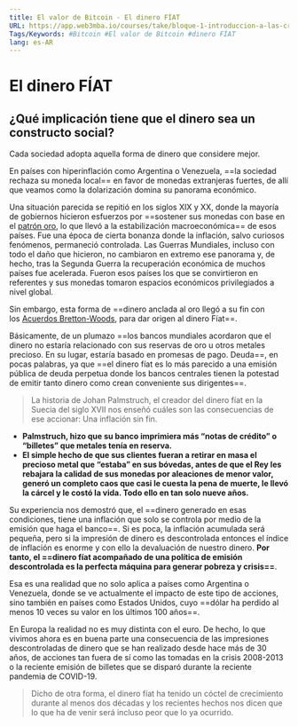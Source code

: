 ```yaml
---
title: El valor de Bitcoin - El dinero FÍAT
URL: https://app.web3mba.io/courses/take/bloque-1-introduccion-a-las-criptomonedas/texts/35457039-u1-3-3-el-valor-de-bitcoin-el-dinero-fiat
Tags/Keywords: #Bitcoin #El valor de Bitcoin #dinero FÍAT
lang: es-AR
---
```

# El dinero FÍAT
## ¿Qué implicación tiene que el dinero sea un constructo social?
Cada sociedad adopta aquella forma de dinero que considere mejor.  

En países con hiperinflación como Argentina o Venezuela, ==la sociedad rechaza su moneda local== en favor de monedas extranjeras fuertes, de allí que veamos como la dolarización domina su panorama económico.

Una situación parecida se repitió en los siglos XIX y XX, donde la mayoría de gobiernos hicieron esfuerzos por ==sostener sus monedas con base en el [patrón oro](https://es.wikipedia.org/wiki/Patr%C3%B3n_oro), lo que llevó a la estabilización macroeconómica== de esos países. Fue una época de cierta bonanza donde la inflación, salvo curiosos fenómenos, permaneció controlada. Las Guerras Mundiales, incluso con todo el daño que hicieron, no cambiaron en extremo ese panorama y, de hecho, tras la Segunda Guerra la recuperación económica de muchos países fue acelerada. Fueron esos países los que se convirtieron en referentes y sus monedas tomaron espacios económicos privilegiados a nivel global.

Sin embargo, esta forma de ==dinero anclada al oro llegó a su fin con los [Acuerdos Bretton-Woods](https://es.wikipedia.org/wiki/Acuerdos_de_Bretton_Woods), para dar origen al dinero Fíat==.

Básicamente, de un plumazo ==los bancos mundiales acordaron que el dinero no estaría relacionado con sus reservas de oro u otros metales precioso. En su lugar, estaría basado en promesas de pago. Deuda==, en pocas palabras, ya que ==el dinero fíat es lo más parecido a una emisión pública de deuda perpetua donde los bancos centrales tienen la potestad de emitir tanto dinero como crean conveniente sus dirigentes==.

>La historia de Johan Palmstruch, el creador del dinero fíat en la Suecia del siglo XVII nos enseñó cuáles son las consecuencias de ese accionar: Una inflación sin fin.

- **Palmstruch, hizo que su banco imprimiera más “notas de crédito” o “billetes” que metales tenía en reserva.**
- **El simple hecho de que sus clientes fueran a retirar en masa el precioso metal que “estaba” en sus bóvedas, antes de que el Rey les rebajara la calidad de sus monedas por aleaciones de menor valor, generó un completo caos que casi le cuesta la pena de muerte, le llevó la cárcel y le costó la vida. Todo ello en tan solo nueve años.**

Su experiencia nos demostró que, el ==dinero generado en esas condiciones, tiene una inflación que solo se controla por medio de la emisión que haga el banco==. Si es poca, la inflación acumulada será pequeña, pero si la impresión de dinero es descontrolada entonces el índice de inflación es enorme y con ello la devaluación de nuestro dinero. **Por tanto, el ==dinero fíat acompañado de una política de emisión descontrolada es la perfecta máquina para generar pobreza y crisis==**.

Esa es una realidad que no solo aplica a países como Argentina o Venezuela, donde se ve actualmente el impacto de este tipo de acciones, sino también en países como Estados Unidos, cuyo ==dólar ha perdido al menos 10 veces su valor en los últimos 100 años==.

En Europa la realidad no es muy distinta con el euro. De hecho, lo que vivimos ahora es en buena parte una consecuencia de las impresiones descontroladas de dinero que se han realizado desde hace más de 30 años, de acciones tan fuera de sí como las tomadas en la crisis 2008-2013 o la reciente emisión de billetes que se disparó durante la reciente pandemia de COVID-19.

>Dicho de otra forma, el dinero fíat ha tenido un cóctel de crecimiento durante al menos dos décadas y los recientes hechos nos dicen que lo que ha de venir será incluso peor que lo ya ocurrido.